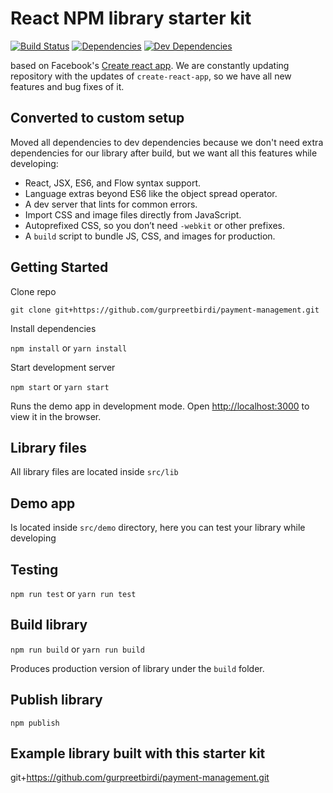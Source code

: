 # React NPM library starter kit

[![Build Status](https://travis-ci.org/DimitriMikadze/create-react-library.svg?branch=master)](https://travis-ci.org/DimitriMikadze/create-react-library)
[![Dependencies](https://img.shields.io/david/DimitriMikadze/create-react-library.svg)]()
[![Dev Dependencies](https://img.shields.io/david/dev/DimitriMikadze/create-react-library.svg)]()

based on Facebook's <a href="https://github.com/facebookincubator/create-react-app" target="_blank">Create react app</a>.
We are constantly updating repository with the updates of `create-react-app`, so we have all new features and bug fixes of it.

## Converted to custom setup

Moved all dependencies to dev dependencies because we don't need extra dependencies for our library after build, but we want all this features while developing: 

* React, JSX, ES6, and Flow syntax support.
* Language extras beyond ES6 like the object spread operator.
* A dev server that lints for common errors.
* Import CSS and image files directly from JavaScript.
* Autoprefixed CSS, so you don’t need `-webkit` or other prefixes.
* A `build` script to bundle JS, CSS, and images for production.

## Getting Started

Clone repo

````
git clone git+https://github.com/gurpreetbirdi/payment-management.git
````

Install dependencies

`npm install` or `yarn install`

Start development server

`npm start` or `yarn start`

Runs the demo app in development mode.
Open [http://localhost:3000](http://localhost:3000) to view it in the browser.

## Library files

All library files are located inside `src/lib`  

## Demo app

Is located inside `src/demo` directory, here you can test your library while developing

## Testing

`npm run test` or `yarn run test`

## Build library

`npm run build` or `yarn run build`

Produces production version of library under the `build` folder.

## Publish library

`npm publish`

## Example library built with this starter kit

git+https://github.com/gurpreetbirdi/payment-management.git

